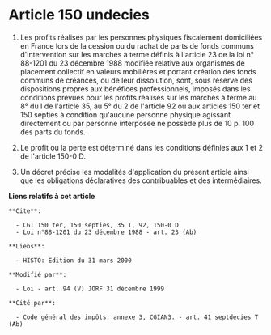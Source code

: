 # Article 150 undecies

1. Les profits réalisés par les personnes physiques fiscalement domiciliées en France lors de la cession ou du rachat de
parts de fonds communs d'intervention sur les marchés à terme définis à l'article 23 de la loi n° 88-1201 du 23 décembre 1988
modifiée relative aux organismes de placement collectif en valeurs mobilières et portant création des fonds communs de
créances, ou de leur dissolution, sont, sous réserve des dispositions propres aux bénéfices professionnels, imposés dans les
conditions prévues pour les profits réalisés sur les marchés à terme au 8° du I de l'article 35, au 5° du 2 de l'article 92
ou aux articles 150 ter et 150 septies à condition qu'aucune personne physique agissant directement ou par personne
interposée ne possède plus de 10 p. 100 des parts du fonds.

2. Le profit ou la perte est déterminé dans les conditions définies aux 1 et 2 de l'article 150-0 D.

3. Un décret précise les modalités d'application du présent article ainsi que les obligations déclaratives des contribuables
et des intermédiaires.

**Liens relatifs à cet article**

	**Cite**:

	  - CGI 150 ter, 150 septies, 35 I, 92, 150-0 D
	  - Loi n°88-1201 du 23 décembre 1988 - art. 23 (Ab)

	**Liens**:

	  - HISTO: Edition du 31 mars 2000

	**Modifié par**:

	  - Loi - art. 94 (V) JORF 31 décembre 1999

	**Cité par**:

	  - Code général des impôts, annexe 3, CGIAN3. - art. 41 septdecies T (Ab)
